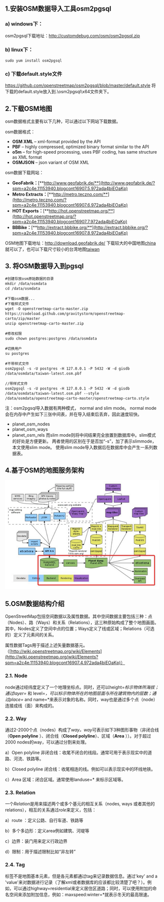 ## 1.安装OSM数据导入工具osm2pgsql

### a) windows下：

osm2pgsql下载地址：http://customdebug.com/osm/osm2pgsql.zip

### b) linux下：

```
sudo yum install osm2pgsql
```

### c) 下载default.style文件

https://github.com/openstreetmap/osm2pgsql/blob/master/default.style
将下载的default.style放入到.\osm2pgsql\x64文件夹下。

## 2.下载OSM地图

osm数据格式主要有以下几种，可以通过以下网站下载数据。

osm数据格式：

- **OSM XML** – xml-format provided by the API
- **PBF** – highly compressed, optimized binary format similar to the API
- **o5m** – for high-speed processing, uses PBF coding, has same structure as XML format
- **OSMJSON** – json variant of OSM XML

osm数据下载网站：

- **GeoFabrik：**[**http://www.geofabrik.de/**](http://www.geofabrik.de/?spm=a2c4e.11153940.blogcont16907.5.972ada4biEOaKp)
- **Metro Extracts：**[**http://metro.teczno.com/**](http://metro.teczno.com/?spm=a2c4e.11153940.blogcont16907.6.972ada4biEOaKp)
- **HOT Exports：**[**http://hot.openstreetmap.org/**](http://hot.openstreetmap.org/?spm=a2c4e.11153940.blogcont16907.7.972ada4biEOaKp)
- **BBBike：**[**http://extract.bbbike.org/**](http://extract.bbbike.org/?spm=a2c4e.11153940.blogcont16907.8.972ada4biEOaKp)

OSM地图下载地址：<http://download.geofabrik.de/>
下载较大的中国地图[china](http://download.geofabrik.de/asia/china-latest.osm.pbf)就可以了，也可以下载尺寸较小的台湾地图[taiwan](http://download.geofabrik.de/asia/taiwan-latest.osm.pbf)

## 3. 将OSM数据导入到pgsql

```
#创建存放osm原始数据的目录
mkdir /data/osmdata
cd /data/osmdata

#下载osm数据...
#下载样式文件
wget -O openstreetmap-carto-master.zip https://codeload.github.com/gravitystorm/openstreetmap-carto/zip/master
unzip openstreetmap-carto-master.zip

#修改权限
sudo chown postgres:postgres /data/osmdata

#切换用户
su postgres

#不带样式文件
osm2pgsql -s -U postgres -H 127.0.0.1 -P 5432 -W -d gisdb /data/osmdata/taiwan-latest.osm.pbf

//带样式文件
osm2pgsql -s -U postgres -H 127.0.0.1 -P 5432 -W -d gisdb /data/osmdata/taiwan-latest.osm.pbf --style /data/osmdata/openstreetmap-carto-master/openstreetmap-carto.style
```

注：osm2pgsql导入数据有两种模式， normal and slim mode。
normal mode会在内存中产生如下三张中间表，并在导入结束后丢弃，因此速度较快。

- planet_osm_nodes
- planet_osm_ways
- planet_osm_rels
  而slim mode则将中间结果完全放置到数据库中。slim模式的好处是方便更新。
  两者使用的区别在于是否加“-s”，加了表示slimmode，本文使用slim mode。
  使用slim mode导入数据后在数据库中会产生一系列数据表。

## 4.基于OSM的地图服务架构

![osm](img/osm.png)
## 5.OSM数据结构介绍

OpenStreetMap包括空间数据以及属性数据。其中空间数据主要包括三种：点（Nodes）、路（Ways）和关系（Relations），这三种原始构成了整个地图画面。其中，Nodes定义了空间中点的位置；Ways定义了线或区域；Relations（可选的）定义了元素间的关系。

属性数据Tags用于描述上述矢量数据基元。（[http://wiki.openstreetmap.org/wiki/Elements](http://wiki.openstreetmap.org/wiki/Elements?spm=a2c4e.11153940.blogcont16907.4.972ada4biEOaKp)）

### 2.1. Node 

node通过经纬度定义了一个地理坐标点。同时，还可以height=*标示物体所海拔；通过layer=* 和 level=*，可以标示物体所在的地图层面与所在建筑物内的层数；通过place=* and name=*来表示对象的名称。同时，way也是通过多个点（node）连接成线（面）来构成的。

### 2.2. Way   

通过2-2000个点（nodes）构成了*way。way*可表示如下3种图形事物（非闭合线（**Open polyline** ）、闭合线（**Closed polyline**）、区域（**Area** ））。对于超过2000 nodes的way，可以通过分割来处理。

a）Open polyline 
非闭合线：收尾不闭合的线段。通常可用于表示现实中的道路、河流、铁路等。

b）Closed polyline 
闭合线：收尾相连的线。例如可以表示现实中的环线地铁。

c）Area 
区域：闭合区域。通常使用landuse=* 来标示区域等。 

### 2.3. Relation 

一个*Relation*是用来描述两个或多个基元的相互关系（nodes, ways 或者其他的relations），相互的关系通过*role*来定义，包括：

a）route ：定义公路、自行车道、铁路等

b）多个多边形：定义area例如建筑、河堤等

c）边界：装门用来定义行政边界

d）限制：用于描述限制比如“非左转”

### 2.4. Tag 

标签不是地图基本元素，但是各元素都通过tag来记录数据信息。通过'key' and a 'value'来对数据进行记录（了解xml或者数据库的应该都比较清楚了吧？）。例如，可以通过highway=residential来定义居住区道路；同时，可以使用附加的命名空间来添加附加信息，例如：maxspeed:winter=*就表示冬天的最高限速。
